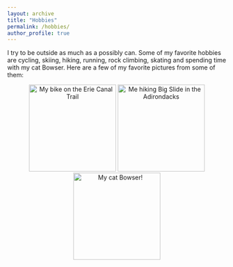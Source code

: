 ```yaml
---
layout: archive
title: "Hobbies"
permalink: /hobbies/
author_profile: true
---
```


I try to be outside as much as a possibly can. Some of my favorite hobbies are cycling, skiing, hiking, running, rock climbing, skating and spending time with my cat Bowser. Here are a few of my favorite pictures from some of them: 

<p align="center">
  <img src="https://daparadiso.github.io/images/bike.png" style="display: inline" width="200" height="200" alt="My bike on the Erie Canal Trail" />
  <img src="https://daparadiso.github.io/images/hike.png" style="display: inline" width="200" height="200" alt="Me hiking Big Slide in the Adirondacks" />
  <img src="https://daparadiso.github.io/images/bowser.png" style="display: inline" width="200" height="200" alt="My cat Bowser!" />
</p>
